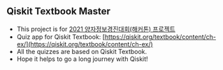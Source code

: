 ## Qiskit Textbook Master

- This project is for [2021 양자정보경진대회(해커톤) 프로젝트](http://www.qcenter.kr/bbs/board.php?tbl=bbs51&mode=VIEW&num=15&category=&findType=&findWord=&sort1=&sort2=&it_id=&shop_flag=&mobile_flag=&page=1)
- Quiz app for Qiskit Textbook: [https://qiskit.org/textbook/content/ch-ex/](https://qiskit.org/textbook/content/ch-ex/)
- All the quizzes are based on Qiskit Textbook.
- Hope it helps to go a long journey with Qiskit!
